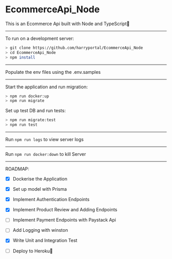 # EcommerceApi_Node
This is an Ecommerce Api built with Node and TypeScript:rocket:

***
To run on a development server: 

```sh
> git clone https://github.com/harryportal/EcommerceApi_Node
> cd EcommerceApi_Node
> npm install
```
***
Populate the env files using the .env.samples
***
Start the application and run migration:
```sh
> npm run docker:up
> npm run migrate
```

Set up test DB and run tests:
```sh
> npm run migrate:test
> npm run test
```
***
Run `npm run logs` to view server logs
***
Run `npm run docker:down` to kill Server
***
ROADMAP:
- [x] Dockerise the Application
- [x] Set up model with Prisma
- [x] Implement Authentication Endpoints
- [x] Implement Product Review and Adding Endpoints
- [ ] Implement Payment Endpoints with Paystack Api
- [ ] Add Logging with winston
- [x] Write Unit and Integration Test
- [ ] Deploy to Heroku:rocket: 

